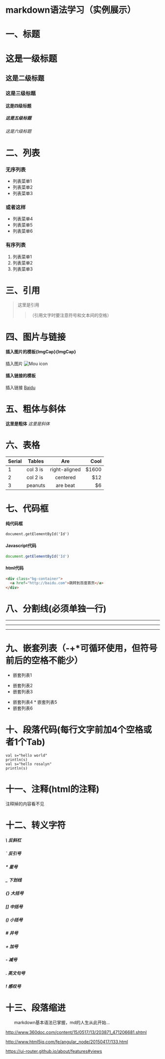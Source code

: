 # markdown语法学习（实例展示）
# 一、标题
# 这是一级标题
## 这是二级标题
### 这是三级标题
#### 这是四级标题
##### 这是五级标题
###### 这是六级标题

# 二、列表

### 无序列表
- 列表菜单1
- 列表菜单2
- 列表菜单3

### 或者这样
* 列表菜单4
* 列表菜单5
* 列表菜单6

### 有序列表
1. 列表菜单1
2. 列表菜单2
3. 列表菜单3

# 三、引用
> 这里是引用
>>（引用文字时要注意符号和文本间的空格）

# 四、图片与链接
#### 插入图片的模板![](){ImgCap}{ImgCap}
插入图片 ![Mou icon](http://mouapp.com/Mou_128.png)

#### 插入链接的模板[]()
插入链接 [Baidu](http://baidu.com)

# 五、粗体与斜体
**这里是粗体**
*这里是斜体*

# 六、表格
| Serial | Tables   | Are           | Cool  | 
| ------ | ------   | :---:         | ----: |
| 1      | col 3 is | right-aligned | $1600 |
| 2      | col 2 is | centered      | $12   |
| 3      | peanuts  | are beat      | $6    |

# 七、代码框
#### 纯代码框
`
document.getElementById('Id')
`

#### Javascript代码
```javascript
document.getElementById('Id')
```

#### html代码
```html
<div class="bg-container">
  <a href="http://baidu.com">跳转到百度首页</a>
</div>
```

# 八、分割线(必须单独一行)
*** 
---
___

# 九、嵌套列表（-+*可循环使用，但符号前后的空格不能少）
 - 嵌套列表1
  + 嵌套列表2
  + 嵌套列表3
   - 嵌套列表4
    * 嵌套列表5
 - 嵌套列表6
 
# 十、段落代码(每行文字前加4个空格或者1个Tab)
    val s="hello world"
    println(s)
    val s="hello rosalyn"
    println(s)

# 十一、注释(html的注释)
<!-- 这里面是注释内容 -->注释掉的内容看不见

# 十二、转义字符
##### \\ 反斜杠
##### \` 反引号
##### \* 星号
##### \_ 下划线
##### \{\} 大括号
##### \[\] 中括号
##### \(\) 小括号
##### \# 井号
##### \+ 加号
##### \- 减号
##### \. 英文句号
##### \! 感叹号

# 十三、段落缩进
&emsp;&emsp;markdown基本语法已掌握，md的人生从此开始...

http://www.360doc.com/content/15/0517/13/203871_471206681.shtml

http://www.html5jq.com/fe/angular_node/20150417/133.html

https://ui-router.github.io/about/features#views


 
